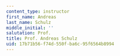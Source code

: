 ```yaml
---
content_type: instructor
first_name: Andreas
last_name: Schulz
middle_initial: ''
salutation: Prof.
title: Prof. Andreas Schulz
uid: 17b71b56-f74d-550f-ba6c-95f6564b8994
---
```

